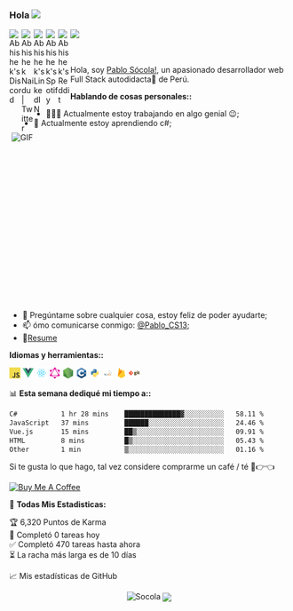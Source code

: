 ### Hola <img src="https://media.giphy.com/media/hvRJCLFzcasrR4ia7z/giphy.gif" width="25px">
<a href="https://discord.gg/pyFbJN7">
  <img align="left" alt="Abhishek's Discord" width="22px" src="https://raw.githubusercontent.com/peterthehan/peterthehan/master/assets/discord.svg" />
</a>
<a href="https://twitter.com/Pablo_CS13">
  <img align="left" alt="Abhishek Naidu | Twitter" width="22px" src="https://raw.githubusercontent.com/peterthehan/peterthehan/master/assets/twitter.svg" />
</a>
<a href="https://www.linkedin.com/in/juan-socola/">
  <img align="left" alt="Abhishek's LinkedIN" width="22px" src="https://raw.githubusercontent.com/peterthehan/peterthehan/master/assets/linkedin.svg" />
</a>
<a href="https://open.spotify.com/playlist/0Ix5iw819EOemeOyBbZUPH">
  <img align="left" alt="Abhishek's Spotify" width="22px" src="https://www.logo.wine/a/logo/Spotify/Spotify-Logo.wine.svg" />
</a>
<a href="https://www.reddit.com/user/PabloCS13/">
  <img align="left" alt="Abhishek's Reddit" width="22px" src="https://www.logo.wine/a/logo/Reddit/Reddit-Logomark-Color-Logo.wine.svg" />
</a>

![](https://visitor-badge.glitch.me/badge?page_id=Ziggy.Ziggy)

<br />

Hola, soy [Pablo Sócola!](https://ziggybotdiscord.web.app/), un apasionado desarrollador web Full Stack autodidacta🚀 de Perú.

  <img align="right" alt="GIF" src="https://github.com/abhisheknaiidu/abhisheknaiidu/blob/master/code.gif?raw=true" width="500" height="320" />
  
**Hablando de cosas personales::**

- 👨🏽‍💻  Actualmente estoy trabajando en algo genial :wink:;
- 🌱 Actualmente estoy aprendiendo c#; 
- 💬 Pregúntame sobre cualquier cosa, estoy feliz de poder ayudarte;
- 📫 ómo comunicarse conmigo: [@Pablo_CS13](https://twitter.com/Pablo_CS13);
- 📝[Resume](https://twitter.com/Pablo_CS13)

**Idiomas y herramientas::**  

<code><img height="20" src="https://raw.githubusercontent.com/github/explore/80688e429a7d4ef2fca1e82350fe8e3517d3494d/topics/javascript/javascript.png"></code>
<code><img height="20" src="https://raw.githubusercontent.com/github/explore/80688e429a7d4ef2fca1e82350fe8e3517d3494d/topics/vue/vue.png"></code>
<code><img height="20" src="https://raw.githubusercontent.com/github/explore/80688e429a7d4ef2fca1e82350fe8e3517d3494d/topics/react/react.png"></code>
<code><img height="20" src="https://raw.githubusercontent.com/github/explore/5c058a388828bb5fde0bcafd4bc867b5bb3f26f3/topics/graphql/graphql.png"></code>
<code><img height="20" src="https://raw.githubusercontent.com/github/explore/80688e429a7d4ef2fca1e82350fe8e3517d3494d/topics/nodejs/nodejs.png"></code>
<code><img height="20" src="https://raw.githubusercontent.com/github/explore/80688e429a7d4ef2fca1e82350fe8e3517d3494d/topics/cpp/cpp.png"></code>
<code><img height="20" src="https://raw.githubusercontent.com/github/explore/80688e429a7d4ef2fca1e82350fe8e3517d3494d/topics/python/python.png"></code>
<code><img height="20" src="https://raw.githubusercontent.com/github/explore/80688e429a7d4ef2fca1e82350fe8e3517d3494d/topics/mysql/mysql.png"></code>
<code><img height="20" src="https://raw.githubusercontent.com/github/explore/80688e429a7d4ef2fca1e82350fe8e3517d3494d/topics/firebase/firebase.png"></code>
<code><img height="20" src="https://raw.githubusercontent.com/github/explore/80688e429a7d4ef2fca1e82350fe8e3517d3494d/topics/git/git.png"></code>

📊 **Esta semana dediqué mi tiempo a::**
<!--START_SECTION:waka-->
```text
C#           1 hr 28 mins    ██████████████▓░░░░░░░░░░   58.11 % 
JavaScript   37 mins         ██████░░░░░░░░░░░░░░░░░░░   24.46 % 
Vue.js       15 mins         ██▒░░░░░░░░░░░░░░░░░░░░░░   09.91 % 
HTML         8 mins          █▒░░░░░░░░░░░░░░░░░░░░░░░   05.43 % 
Other        1 min           ▒░░░░░░░░░░░░░░░░░░░░░░░░   01.16 % 
```
<!--END_SECTION:waka-->

Si te gusta lo que hago, tal vez considere comprarme un café / té 🥺👉👈

<a href="https://www.buymeacoffee.com/pablocs" target="_blank"><img src="https://cdn.buymeacoffee.com/buttons/v2/default-red.png" alt="Buy Me A Coffee" width="150" ></a>

🚧 **Todas Mis Estadisticas:**
<!-- TODO-IST:START -->
🏆  6,320 Puntos de Karma           
🌸  Completó 0 tareas hoy           
✅  Completó 470 tareas hasta ahora           
⏳  La racha más larga es de 10 días
<!-- TODO-IST:END -->


📈 Mis estadísticas de GitHub


<p align="center"> <img src="https://github-readme-stats.vercel.app/api?username=Socola13&show_icons=true&theme=gotham" alt="Socola" />

<a href="https://github.com/Socola13">
  <img align="center" src="https://github-readme-stats.vercel.app/api/top-langs/?username=Socola13&hide=java,html&title_color=ffffff&text_color=c9cacc&icon_color=2bbc8a&bg_color=1d1f21" />
</a>



